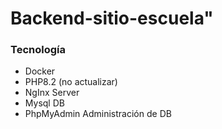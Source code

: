 # Backend-sitio-escuela"


### Tecnología

- Docker
- PHP8.2 (no actualizar)
- NgInx Server
- Mysql DB
- PhpMyAdmin Administración de DB

